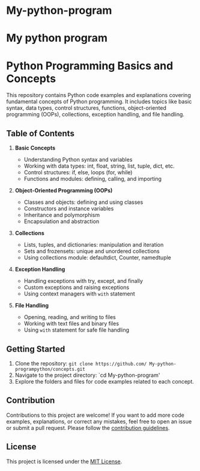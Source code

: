 # My-python-program
# My python program
# Python Programming Basics and Concepts

This repository contains Python code examples and explanations covering fundamental concepts of Python programming. It includes topics like basic syntax, data types, control structures, functions, object-oriented programming (OOPs), collections, exception handling, and file handling.

## Table of Contents

1. **Basic Concepts**
    - Understanding Python syntax and variables
    - Working with data types: int, float, string, list, tuple, dict, etc.
    - Control structures: if, else, loops (for, while)
    - Functions and modules: defining, calling, and importing
    
2. **Object-Oriented Programming (OOPs)**
    - Classes and objects: defining and using classes
    - Constructors and instance variables
    - Inheritance and polymorphism
    - Encapsulation and abstraction
    
3. **Collections**
    - Lists, tuples, and dictionaries: manipulation and iteration
    - Sets and frozensets: unique and unordered collections
    - Using collections module: defaultdict, Counter, namedtuple

4. **Exception Handling**
    - Handling exceptions with try, except, and finally
    - Custom exceptions and raising exceptions
    - Using context managers with `with` statement

5. **File Handling**
    - Opening, reading, and writing to files
    - Working with text files and binary files
    - Using `with` statement for safe file handling

## Getting Started

1. Clone the repository: `git clone https://github.com/ My-python-programpython/concepts.git`
2. Navigate to the project directory: `cd My-python-program'
3. Explore the folders and files for code examples related to each concept.

## Contribution

Contributions to this project are welcome! If you want to add more code examples, explanations, or correct any mistakes, feel free to open an issue or submit a pull request. Please follow the [contribution guidelines](CONTRIBUTING.md).

## License

This project is licensed under the [MIT License](LICENSE).

